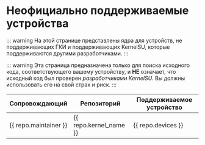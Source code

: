 # Неофициально поддерживаемые устройства

::: warning
На этой странице представлены ядра для устройств, не поддерживающих ГКИ и поддерживающих KernelSU, которые поддерживаются другими разработчиками.
:::

::: warning
Эта страница предназначена только для поиска исходного кода, соответствующего вашему устройству, и **НЕ** означает, что исходный код был проверен _разработчиками KernelSU_. Вы должны использовать его на свой страх и риск.
:::

<script setup>
import data from '../repos.json'
</script>

<table>
   <thead>
      <tr>
         <th>Сопровождающий</th>
         <th>Репозиторий</th>
         <th>Поддерживаемое устройство</th>
      </tr>
   </thead>
   <tbody>
    <tr v-for="repo in data" :key="repo.devices">
        <td><a :href="repo.maintainer_link" target="_blank" rel="noreferrer">{{ repo.maintainer }}</a></td>
        <td><a :href="repo.kernel_link" target="_blank" rel="noreferrer">{{ repo.kernel_name }}</a></td>
        <td>{{ repo.devices }}</td>
    </tr>
   </tbody>
</table>